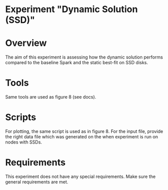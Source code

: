 # Experiment "Dynamic Solution (SSD)"

# Overview
The aim of this experiment is assessing how the dynamic solution performs compared to the baseline Spark and the static best-fit on SSD disks.

# Tools
Same tools are used as figure 8 (see docs).

# Scripts
For plotting, the same script is used as in figure 8. For the input file, provide the right data file which was generated on the when experiment is run on nodes with SSDs.

# Requirements
This experiment does not have any special requirements. Make sure the general requirements are met.
